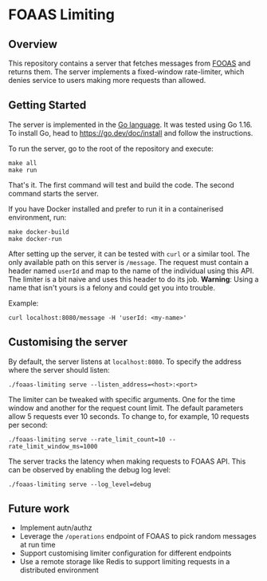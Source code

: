 # FOAAS Limiting

## Overview

This repository contains a server that fetches messages from [FOOAS](https://www.foaas.com/) and returns them. The
server implements a fixed-window rate-limiter, which denies service to users making more requests than allowed.

## Getting Started

The server is implemented in the [Go language](https://go.dev/). It was tested using Go 1.16. To install Go, head
to https://go.dev/doc/install and follow the instructions.

To run the server, go to the root of the repository and execute:

```
make all
make run
```

That's it. The first command will test and build the code. The second command starts the server.

If you have Docker installed and prefer to run it in a containerised environment, run:

```
make docker-build
make docker-run
```

After setting up the server, it can be tested with `curl` or a similar tool. The only available path on this server
is `/message`. The request must contain a header named `userId` and map to the name of the individual using this API.
The limiter is a bit naive and uses this header to do its job.
**Warning**: Using a name that isn't yours is a felony and could get you into trouble.

Example:

```
curl localhost:8080/message -H 'userId: <my-name>'
```

## Customising the server

By default, the server listens at `localhost:8080`. To specify the address where the server should listen:

```
./foaas-limiting serve --listen_address=<host>:<port>
```

The limiter can be tweaked with specific arguments. One for the time window and another for the request count limit. The
default parameters allow 5 requests ever 10 seconds. To change to, for example, 10 requests per second:

```
./foaas-limiting serve --rate_limit_count=10 --rate_limit_window_ms=1000
```

The server tracks the latency when making requests to FOAAS API. This can be observed by enabling the debug log level:

```
./foaas-limiting serve --log_level=debug
```

## Future work

- Implement autn/authz
- Leverage the `/operations` endpoint of FOAAS to pick random messages at run time  
- Support customising limiter configuration for different endpoints
- Use a remote storage like Redis to support limiting requests in a distributed environment
